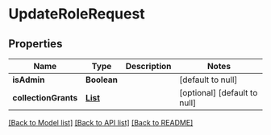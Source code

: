 # UpdateRoleRequest
## Properties

| Name | Type | Description | Notes |
|------------ | ------------- | ------------- | -------------|
| **isAdmin** | **Boolean** |  | [default to null] |
| **collectionGrants** | [**List**](Grant.md) |  | [optional] [default to null] |

[[Back to Model list]](../README.md#documentation-for-models) [[Back to API list]](../README.md#documentation-for-api-endpoints) [[Back to README]](../README.md)

